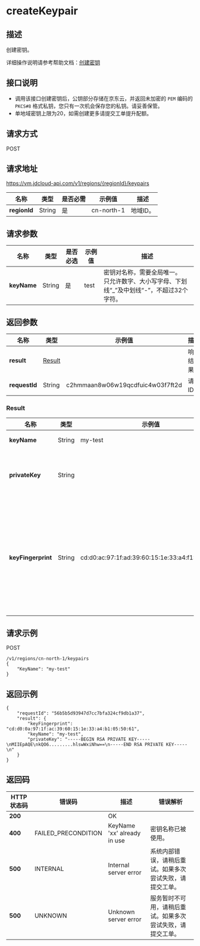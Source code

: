 # createKeypair


## 描述

创建密钥。

详细操作说明请参考帮助文档：[创建密钥](https://docs.jdcloud.com/cn/virtual-machines/create-keypair)

## 接口说明
- 调用该接口创建密钥后，公钥部分存储在京东云，并返回未加密的 `PEM` 编码的 `PKCS#8` 格式私钥，您只有一次机会保存您的私钥。请妥善保管。
- 单地域密钥上限为20，如需创建更多请提交工单提升配额。


## 请求方式
POST

## 请求地址
https://vm.jdcloud-api.com/v1/regions/{regionId}/keypairs

|名称|类型|是否必需|示例值|描述|
|---|---|---|---|---|
|**regionId**|String|是|cn-north-1|地域ID。|

## 请求参数
|名称|类型|是否必选|示例值|描述|
|---|---|---|---|---|
|**keyName**|String|是|test|密钥对名称，需要全局唯一。<br>只允许数字、大小写字母、下划线“_”及中划线“-”，不超过32个字符。<br>|


## 返回参数
|名称|类型|示例值|描述|
|---|---|---|---|
|**result**|[Result](#result)| |响应结果。|
|**requestId**|String|c2hmmaan8w06w19qcdfuic4w03f7ft2d|请求ID。|

### <div id="Result">Result</div>
|名称|类型|示例值|描述|
|---|---|---|---|
|**keyName**|String|my-test|密钥对名称。|
|**privateKey**|String| |密钥对的私钥部分，`PEM PKCS#8` 格式。|
|**keyFingerprint**|String|cd:d0:ac:97:1f:ad:39:60:15:1e:33:a4:f1:05:50:61|密钥对的指纹，根据 `RFC4716` 定义的公钥指纹格式，采用 `MD5` 信息摘要算法。|


## 请求示例
POST

```
/v1/regions/cn-north-1/keypairs
{
    "KeyName": "my-test"
}
```



## 返回示例
```
{
    "requestId": "56b5b5d93947d7cc7bfa324cf9db1a37", 
    "result": {
        "keyFingerprint": "cd:d0:0a:97:1f:ac:39:60:15:1e:33:a4:b1:05:50:61", 
        "keyName": "my-test", 
        "privateKey": "-----BEGIN RSA PRIVATE KEY-----\nMIIEpAQE\nkQO6.........hlswWxiNhw==\n-----END RSA PRIVATE KEY-----\n"
    }
}
```

## 返回码
|HTTP状态码|错误码|描述|错误解析|
|---|---|---|---|
|**200**||OK||
|**400**|FAILED_PRECONDITION|KeyName 'xx' already in use|密钥名称已被使用。|
|**500**|INTERNAL|Internal server error|系统内部错误，请稍后重试。如果多次尝试失败，请提交工单。|
|**500**|UNKNOWN|Unknown server error|服务暂时不可用，请稍后重试。如果多次尝试失败，请提交工单。|

